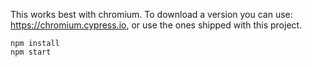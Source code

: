 This works best with chromium. To download a version you can use: https://chromium.cypress.io, or use the ones shipped with this project.

```shell
npm install
npm start
```

